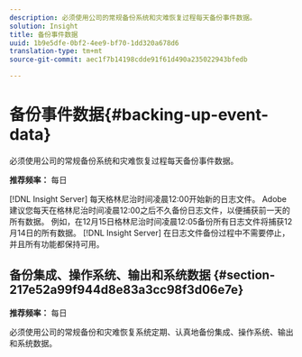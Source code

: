 ```yaml
---
description: 必须使用公司的常规备份系统和灾难恢复过程每天备份事件数据。
solution: Insight
title: 备份事件数据
uuid: 1b9e5dfe-0bf2-4ee9-bf70-1dd320a678d6
translation-type: tm+mt
source-git-commit: aec1f7b14198cdde91f61d490a235022943bfedb

---
```



# 备份事件数据{#backing-up-event-data}

必须使用公司的常规备份系统和灾难恢复过程每天备份事件数据。

**推荐频率：** 每日

[!DNL Insight Server] 每天格林尼治时间凌晨12:00开始新的日志文件。 Adobe建议您每天在格林尼治时间凌晨12:00之后不久备份日志文件，以便捕获前一天的所有数据。 例如，在12月15日格林尼治时间凌晨12:05备份所有日志文件将捕获12月14日的所有数据。 [!DNL Insight Server] 在日志文件备份过程中不需要停止，并且所有功能都保持可用。

## 备份集成、操作系统、输出和系统数据 {#section-217e52a99f944d8e83a3cc98f3d06e7e}

**推荐频率：** 每日

必须使用公司的常规备份和灾难恢复系统定期、认真地备份集成、操作系统、输出和系统数据。
